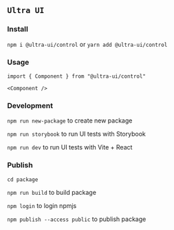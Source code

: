 ## `Ultra UI`

### Install

`npm i @ultra-ui/control` or `yarn add @ultra-ui/control`

### Usage

```
import { Component } from "@ultra-ui/control"

<Component />

```

### Development

`npm run new-package` to create new package

`npm run storybook` to run UI tests with Storybook

`npm run dev` to run UI tests with Vite + React

### Publish

`cd package`

`npm run build` to build package

`npm login` to login npmjs

`npm publish --access public` to publish package
